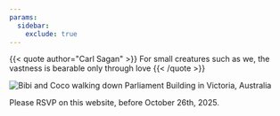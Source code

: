 ```yaml
---
params:
  sidebar:
    exclude: true
---
```


{{< quote author="Carl Sagan" >}}
For small creatures such as we, the vastness is bearable only through love
{{< /quote >}}

![Bibi and Coco walking down Parliament Building in Victoria, Australia](/images/BibiCoco239_web.webp)

Please RSVP on this website, before October 26th, 2025.
